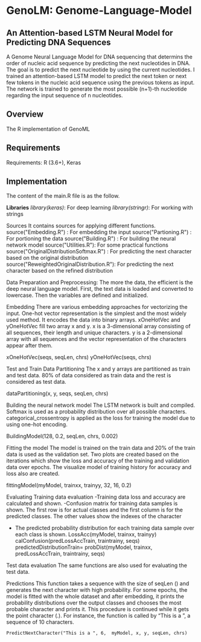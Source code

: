 # GenoLM: Genome-Language-Model 
## An Attention-based LSTM Neural Model for Predicting DNA Sequences

A Genome Neural Language Model for DNA sequencing that determins the order of nucleic acid sequence by predicting the next nucleotides in DNA.
The goal is to predict the next nucleotide by using the current nucleotides. I trained an attention-based LSTM model to predict the next token or next few tokens in the nucleic acid sequence using the previous tokens as input. The network is trained to generate the most possible (n+1)-th nucleotide regarding the input sequence of n nucleotides. 

## Overview
The R implementation of GenoML 

## Requirements
Requirements: R (3.6+), Keras

## Implementation

The content of the main.R file is as the follow.

**Libraries**
*library(keras)*: For deep learning
*library(stringr)*: For working with strings

Sources
It contains sources for applying different functions.
source("Embedding.R") : For embedding the input
source("Partioning.R") : For portioning the data
source("Building.R") : For building the neural network model
source("Utilities.R"): For some practical functions 
source("OriginalDistributionSoftmax.R") : For predicting the next character based on the original distribution
source("ReweightedOriginalDistribution.R"): For predicting the next character based on the refined distribution

Data Preparation and Preprocessing: The more the data, the efficient is the deep neural language model. First, the text data is loaded and converted to lowercase. Then the variables are defined and initialized.

Embedding
There are various embedding approaches for vectorizing the input. One-hot vector representation is the simplest and the most widely used method. It encodes the data into binary arrays. xOneHotVec and yOneHotVec fill two array x and y. x is a 3-dimensional array consisting of all sequences, their length and unique characters. y is a 2-dimensional array with all sequences and the vector representation of the characters appear after them.

 xOneHotVec(seqs, seqLen, chrs) 
 yOneHotVec(seqs, chrs) 

Test and Train Data Partitioning
The x and y arrays are partitioned as train and test data. 80% of data considered as train data and the rest is considered as test data.

 dataPartitioning(x, y, seqs, seqLen, chrs)

Building the neural network model
The LSTM network is built and compiled. Softmax is used as a probability distribution over all possible characters. categorical_crossentropy is applied as the loss for training the model due to using one-hot encoding.

 BuildingModel(128, 0.2, seqLen, chrs, 0.002)




Fitting the model
The model is trained on the train data and 20% of the train data is used as the validation set. Two plots are created based on the iterations which show the loss and accuracy of the training and validation data over epochs. The visualize model of training history for accuracy and loss also are created.

  fittingModel(myModel, trainxx, trainyy, 32, 16, 0.2)


Evaluating
Training data evaluation
-Training data loss and accuracy are calculated and shown.
-Confusion matrix for training data samples is shown. The first row is for actual classes and the first column is for the predicted classes. The other values show the indexes of the character
- The predicted probability distribution for each training data sample over each class is shown.
  LossAcc(myModel, trainxx, trainyy)  
    calConfusion(predLossAccTrain, traintrainy, seqs)
    predictedDistributionTrain= probDist(myModel, trainxx, predLossAccTrain, traintrainy, seqs)

Test data evaluation
The same functions are also used for evaluating the test data. 

Predictions
This function takes a sequence with the size of seqLen () and generates the next character with high probability.  For some epochs, the model is fitted with the whole dataset and after embedding, it prints the probability distributions over the output classes and chooses the most probable character and prints it. This procedure is continued while it gets the point character (.). 
For instance, the function is called by “This is a ”, a sequence of 10 characters.

    PredictNextCharacter("This is a ", 6,  myModel, x, y, seqLen, chrs)

